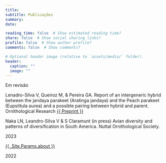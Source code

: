 ```yaml
---
title: 
subtitle: Publicações
summary: 
date: 

reading_time: false  # Show estimated reading time?
share: false  # Show social sharing links?
profile: false  # Show author profile?
comments: false  # Show comments?

# Optional header image (relative to `assets/media/` folder).
header:
  caption: ""
  image: ""
---
```


Em revisão

Lenadro-Silva V, Queiroz M, & Pereira GA. Report of an intergeneric hybrid between the jandaya parakeet (Aratinga jandaya) and the Peach parakeet (Eupsittula aurea) and a possible pairing between hybrid and parent. Ornithological Research 
<a href="https://www.researchsquare.com/article/rs-3754352/v1">{{ Preprint }}</a>

Naka LN, Leandro-Silva V & S Claramunt (in press) Avian diversity and patterns of diversification in South America. Nuttal Ornithological Society.

2023

<a href="https://mammalogynotes.org/ojs/index.php/mn/article/view/276">{{ .Site.Params.about }}</a>

2022